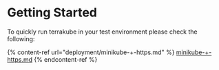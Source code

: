 # Getting Started

To quickly run terrakube in your test environment please check the following:

{% content-ref url="deployment/minikube-+-https.md" %}
[minikube-+-https.md](deployment/minikube-+-https.md)
{% endcontent-ref %}
